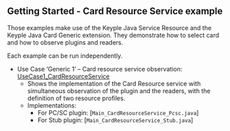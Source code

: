 Getting Started - Card Resource Service example
---

Those examples make use of the Keyple Java Service Resource and the Keyple Java Card Generic extension. They demonstrate how to
select card and how to observe plugins and readers.

Each example can be run independently.

* Use Case ‘Generic 1’ – Card resource service
  observation: [UseCase1_CardResourceService](https://github.com/eclipse/keyple-service-resource-java-lib/tree/main/examples/src/main/java/org/eclipse/keyple/core/service/examples/UseCase1_CardResourceService)
    * Shows the implementation of the Card Resource service with simultaneous observation of the plugin and the readers,
      with the definition of two resource profiles.
    * Implementations:
        * For PC/SC plugin: [`Main_CardResourceService_Pcsc.java`]
        * For Stub plugin: [`Main_CardResourceService_Stub.java`]
